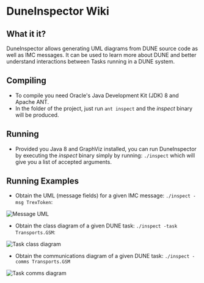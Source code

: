 # DuneInspector Wiki

## What it it?
DuneInspector allows generating UML diagrams from DUNE source code as well as IMC messages. It can be used to learn more about DUNE and better understand interactions between Tasks running in a DUNE system.

## Compiling
* To compile you need Oracle's Java Development Kit (JDK) 8 and Apache ANT.
* In the folder of the project, just run `ant inspect` and the *inspect* binary will be produced.

## Running
* Provided you Java 8 and GraphViz installed, you can run DuneInspector by executing the *inspect* binary simply by running: `./inspect` which will give you a list of accepted arguments.

## Running Examples
* Obtain the UML (message fields) for a given IMC message: `./inspect -msg TrexToken`:

![Message UML](https://raw.githubusercontent.com/zepinto/DuneInspector/master/examples/TrexToken.png)

* Obtain the class diagram of a given DUNE task: `./inspect -task Transports.GSM`:

![Task class diagram](https://raw.githubusercontent.com/zepinto/DuneInspector/blob/master/examples/TransportsGSM2.png)

* Obtain the communications diagram of a given DUNE task: `./inspect -comms Transports.GSM`

![Task comms diagram](https://raw.githubusercontent.com/zepinto/DuneInspector/blob/master/examples/TransportsGSM.png)


